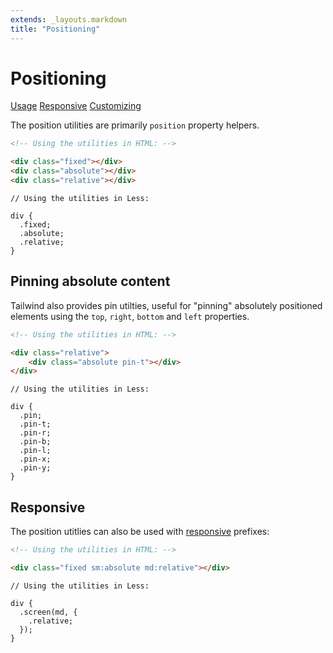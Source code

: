 ```yaml
---
extends: _layouts.markdown
title: "Positioning"
---
```


# Positioning

<div class="subnav">
    <a class="subnav-link" href="#usage">Usage</a>
    <a class="subnav-link" href="#responsive">Responsive</a>
    <a class="subnav-link" href="#customizing">Customizing</a>
</div>

The position utilities are primarily `position` property helpers.

```html
<!-- Using the utilities in HTML: -->

<div class="fixed"></div>
<div class="absolute"></div>
<div class="relative"></div>
```

```less
// Using the utilities in Less:

div {
  .fixed;
  .absolute;
  .relative;
}
```

## Pinning absolute content

Tailwind also provides pin utilties, useful for "pinning" absolutely positioned elements using the `top`, `right`, `bottom` and `left` properties.

```html
<!-- Using the utilities in HTML: -->

<div class="relative">
    <div class="absolute pin-t"></div>
</div>
```

```less
// Using the utilities in Less:

div {
  .pin;
  .pin-t;
  .pin-r;
  .pin-b;
  .pin-l;
  .pin-x;
  .pin-y;
}
```

## Responsive

The position utitlies can also be used with <a href="/responsive">responsive</a> prefixes:

```html
<!-- Using the utilities in HTML: -->

<div class="fixed sm:absolute md:relative"></div>
```

```less
// Using the utilities in Less:

div {
  .screen(md, {
    .relative;
  });
}
```
